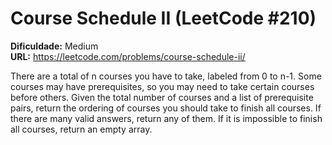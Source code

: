 # Course Schedule II (LeetCode #210)

**Dificuldade:** Medium  
**URL:** https://leetcode.com/problems/course-schedule-ii/

There are a total of n courses you have to take, labeled from 0 to n-1. Some courses may have prerequisites, so you may need to take certain courses before others. Given the total number of courses and a list of prerequisite pairs, return the ordering of courses you should take to finish all courses. If there are many valid answers, return any of them. If it is impossible to finish all courses, return an empty array.
